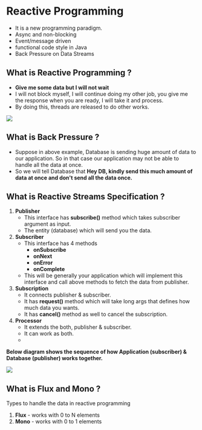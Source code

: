 
# Reactive Programming
- It is a new programming paradigm.
- Async and non-blocking
- Event/message driven
- functional code style in Java
- Back Pressure on Data Streams

## What is Reactive Programming ?
- **Give me some data but I will not wait**
- I will not block myself, I will continue doing my other job, you give me the response when you are ready, I will take it and process.
- By doing this, threads are released to do other works.

[![](https://mermaid.ink/img/eyJjb2RlIjoic2VxdWVuY2VEaWFncmFtXG4gICAgQXBwbGljYXRpb24tPj4rRGF0YWJhc2U6IEdpdmUgbWUgc29tZSBkYXRhLCBJIHdvbid0IHdhaXRcbiAgICBEYXRhYmFzZS0-PitBcHBsaWNhdGlvbjogSGVyZSBpcyBzb21lIGRhdGFcbiAgICBBcHBsaWNhdGlvbi0-PitEYXRhYmFzZTogc29tZSBtb3JlLCBJIHdvbid0IHdhaXRcbiAgICBBcHBsaWNhdGlvbi0-PitEYXRhYmFzZTogc29tZSBtb3JlLCBJIHdvbid0IHdhaXRcbiAgICBEYXRhYmFzZS0-PitBcHBsaWNhdGlvbjogSGVyZSBpcyBzb21lIGRhdGFcbiAgICBBcHBsaWNhdGlvbi0-PitEYXRhYmFzZTogc29tZSBtb3JlLCBJIHdvbid0IHdhaXRcbiAgICBEYXRhYmFzZS0-PitBcHBsaWNhdGlvbjogSGVyZSBpcyBzb21lIGRhdGFcbiAgICBEYXRhYmFzZS0-PitBcHBsaWNhdGlvbjogSGVyZSBpcyBzb21lIGRhdGFcbiAgICBBcHBsaWNhdGlvbi0-PitEYXRhYmFzZTogc29tZSBtb3JlLCBJIHdvbid0IHdhaXRcbiAgICBEYXRhYmFzZS0-PitBcHBsaWNhdGlvbjogSSBhbSBET05FLiBvbkNvbXBsZXRlKClcbiAgICBcbiAgICAgICAgICAgICIsIm1lcm1haWQiOnsidGhlbWUiOiJkZWZhdWx0In0sInVwZGF0ZUVkaXRvciI6ZmFsc2UsImF1dG9TeW5jIjp0cnVlLCJ1cGRhdGVEaWFncmFtIjpmYWxzZX0)](https://mermaid-js.github.io/mermaid-live-editor/edit#eyJjb2RlIjoic2VxdWVuY2VEaWFncmFtXG4gICAgQXBwbGljYXRpb24tPj4rRGF0YWJhc2U6IEdpdmUgbWUgc29tZSBkYXRhLCBJIHdvbid0IHdhaXRcbiAgICBEYXRhYmFzZS0-PitBcHBsaWNhdGlvbjogSGVyZSBpcyBzb21lIGRhdGFcbiAgICBBcHBsaWNhdGlvbi0-PitEYXRhYmFzZTogc29tZSBtb3JlLCBJIHdvbid0IHdhaXRcbiAgICBBcHBsaWNhdGlvbi0-PitEYXRhYmFzZTogc29tZSBtb3JlLCBJIHdvbid0IHdhaXRcbiAgICBEYXRhYmFzZS0-PitBcHBsaWNhdGlvbjogSGVyZSBpcyBzb21lIGRhdGFcbiAgICBBcHBsaWNhdGlvbi0-PitEYXRhYmFzZTogc29tZSBtb3JlLCBJIHdvbid0IHdhaXRcbiAgICBEYXRhYmFzZS0-PitBcHBsaWNhdGlvbjogSGVyZSBpcyBzb21lIGRhdGFcbiAgICBEYXRhYmFzZS0-PitBcHBsaWNhdGlvbjogSGVyZSBpcyBzb21lIGRhdGFcbiAgICBBcHBsaWNhdGlvbi0-PitEYXRhYmFzZTogc29tZSBtb3JlLCBJIHdvbid0IHdhaXRcbiAgICBEYXRhYmFzZS0-PitBcHBsaWNhdGlvbjogSSBhbSBET05FLiBvbkNvbXBsZXRlKClcbiAgICBcbiAgICAgICAgICAgICIsIm1lcm1haWQiOiJ7XG4gIFwidGhlbWVcIjogXCJkZWZhdWx0XCJcbn0iLCJ1cGRhdGVFZGl0b3IiOmZhbHNlLCJhdXRvU3luYyI6dHJ1ZSwidXBkYXRlRGlhZ3JhbSI6ZmFsc2V9)

## What is Back Pressure ?
- Suppose in above example, Database is sending huge amount of data to our application. So in that case our application may not be able to handle all the data at once.
- So we will tell Database that **Hey DB, kindly send this much amount of data at once and don't send all the data once.**

## What is Reactive Streams Specification ?

1. **Publisher**
	- This interface has **subscribe()** method which takes subscriber argument as input.
	- The entity (database) which will send you the data.
2. **Subscriber**
	- This interface has 4 methods
		- **onSubscribe**
		- **onNext**
		- **onError**
		- **onComplete**
	- This will be generally your application which will implement this interface and call above methods to fetch the data from publisher.
3. **Subscription**
	- It connects publisher & subscriber.
	- It has **request()** method which will take long args that defines how much data you wants.
	- It has **cancel()** method as well to cancel the subscription.
4. **Processor**
	- It extends the both, publisher & subscriber.
	- It can work as both.
	- 

**Below diagram shows the sequence of how Application (subscriber) & Database (publisher) works together.**

[![](https://mermaid.ink/img/eyJjb2RlIjoic2VxdWVuY2VEaWFncmFtXG4gICAgQXBwbGljYXRpb24tPj4rRGF0YWJhc2U6IHN1YnNjcmliZSgpXG4gICAgRGF0YWJhc2UtPj4rQXBwbGljYXRpb246IG9uU3Vic2NyaWJlKClcbiAgICBBcHBsaWNhdGlvbi0-PitEYXRhYmFzZTogcmVxdWVzdCgzKVxuICAgIERhdGFiYXNlLT4-K0FwcGxpY2F0aW9uOiBvbk5leHQoMSlcbiAgICBEYXRhYmFzZS0-PitBcHBsaWNhdGlvbjogb25OZXh0KDIpXG4gICAgRGF0YWJhc2UtPj4rQXBwbGljYXRpb246IG9uTmV4dCgzKVxuICAgIERhdGFiYXNlLT4-K0FwcGxpY2F0aW9uOiBvbkNvbXBsZXRlIC8gb25FcnJvcigpXG4gICAgXG4gICAgICAgICAgICAiLCJtZXJtYWlkIjp7InRoZW1lIjoiZGVmYXVsdCJ9LCJ1cGRhdGVFZGl0b3IiOmZhbHNlLCJhdXRvU3luYyI6dHJ1ZSwidXBkYXRlRGlhZ3JhbSI6ZmFsc2V9)](https://mermaid-js.github.io/mermaid-live-editor/edit#eyJjb2RlIjoic2VxdWVuY2VEaWFncmFtXG4gICAgQXBwbGljYXRpb24tPj4rRGF0YWJhc2U6IHN1YnNjcmliZSgpXG4gICAgRGF0YWJhc2UtPj4rQXBwbGljYXRpb246IG9uU3Vic2NyaWJlKClcbiAgICBBcHBsaWNhdGlvbi0-PitEYXRhYmFzZTogcmVxdWVzdCgzKVxuICAgIERhdGFiYXNlLT4-K0FwcGxpY2F0aW9uOiBvbk5leHQoMSlcbiAgICBEYXRhYmFzZS0-PitBcHBsaWNhdGlvbjogb25OZXh0KDIpXG4gICAgRGF0YWJhc2UtPj4rQXBwbGljYXRpb246IG9uTmV4dCgzKVxuICAgIERhdGFiYXNlLT4-K0FwcGxpY2F0aW9uOiBvbkNvbXBsZXRlIC8gb25FcnJvcigpXG4gICAgXG4gICAgICAgICAgICAiLCJtZXJtYWlkIjoie1xuICBcInRoZW1lXCI6IFwiZGVmYXVsdFwiXG59IiwidXBkYXRlRWRpdG9yIjpmYWxzZSwiYXV0b1N5bmMiOnRydWUsInVwZGF0ZURpYWdyYW0iOmZhbHNlfQ)

## What is Flux and Mono ?
Types to handle the data in reactive programming
1. **Flux** - works with 0 to N elements
2. **Mono** - works with 0 to 1 elements
